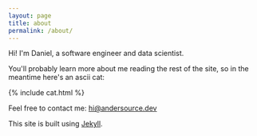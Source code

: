 ```yaml
---
layout: page
title: about
permalink: /about/
---
```


Hi! I'm Daniel, a software engineer and data scientist.

You'll probably learn more about me reading the rest of the site, so in the meantime here's an ascii cat:

{% include cat.html  %}

Feel free to contact me: [hi@andersource.dev](mailto:hi@andersource.dev)

This site is built using [Jekyll](https://jekyllrb.com/).

